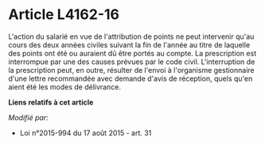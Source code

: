 # Article L4162-16

L'action du salarié en vue de l'attribution de points ne peut intervenir qu'au cours des deux années civiles suivant la fin
de l'année au titre de laquelle des points ont été ou auraient dû être portés au compte. La prescription est interrompue par
une des causes prévues par le code civil. L'interruption de la prescription peut, en outre, résulter de l'envoi à l'organisme
gestionnaire d'une lettre recommandée avec demande d'avis de réception, quels qu'en aient été les modes de délivrance.

**Liens relatifs à cet article**

_Modifié par_:

  - Loi n°2015-994 du 17 août 2015 - art. 31
